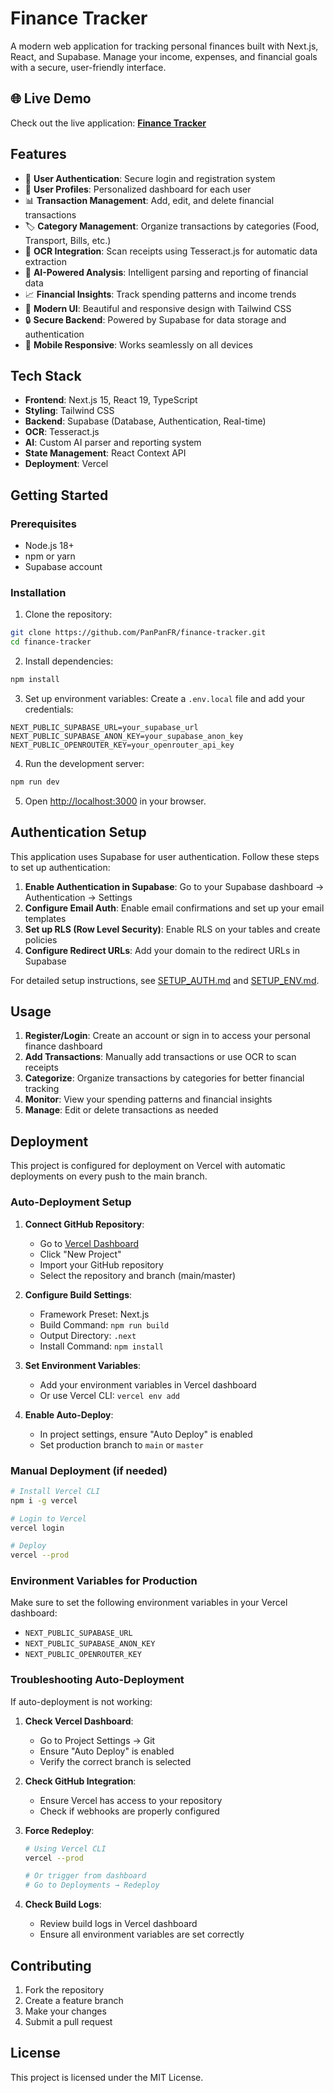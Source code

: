 # Finance Tracker

A modern web application for tracking personal finances built with Next.js, React, and Supabase. Manage your income, expenses, and financial goals with a secure, user-friendly interface.

## 🌐 Live Demo

Check out the live application: **[Finance Tracker](https://finance-tracker-mu-five-89.vercel.app/)**

## Features

- 🔐 **User Authentication**: Secure login and registration system
- 👤 **User Profiles**: Personalized dashboard for each user
- 📊 **Transaction Management**: Add, edit, and delete financial transactions
- 🏷️ **Category Management**: Organize transactions by categories (Food, Transport, Bills, etc.)
- 📱 **OCR Integration**: Scan receipts using Tesseract.js for automatic data extraction
- 🤖 **AI-Powered Analysis**: Intelligent parsing and reporting of financial data
- 📈 **Financial Insights**: Track spending patterns and income trends
- 🎨 **Modern UI**: Beautiful and responsive design with Tailwind CSS
- 🔒 **Secure Backend**: Powered by Supabase for data storage and authentication
- 📱 **Mobile Responsive**: Works seamlessly on all devices

## Tech Stack

- **Frontend**: Next.js 15, React 19, TypeScript
- **Styling**: Tailwind CSS
- **Backend**: Supabase (Database, Authentication, Real-time)
- **OCR**: Tesseract.js
- **AI**: Custom AI parser and reporting system
- **State Management**: React Context API
- **Deployment**: Vercel

## Getting Started

### Prerequisites

- Node.js 18+ 
- npm or yarn
- Supabase account

### Installation

1. Clone the repository:
```bash
git clone https://github.com/PanPanFR/finance-tracker.git
cd finance-tracker
```

2. Install dependencies:
```bash
npm install
```

3. Set up environment variables:
Create a `.env.local` file and add your credentials:
```env
NEXT_PUBLIC_SUPABASE_URL=your_supabase_url
NEXT_PUBLIC_SUPABASE_ANON_KEY=your_supabase_anon_key
NEXT_PUBLIC_OPENROUTER_KEY=your_openrouter_api_key
```

4. Run the development server:
```bash
npm run dev
```

5. Open [http://localhost:3000](http://localhost:3000) in your browser.

## Authentication Setup

This application uses Supabase for user authentication. Follow these steps to set up authentication:

1. **Enable Authentication in Supabase**: Go to your Supabase dashboard → Authentication → Settings
2. **Configure Email Auth**: Enable email confirmations and set up your email templates
3. **Set up RLS (Row Level Security)**: Enable RLS on your tables and create policies
4. **Configure Redirect URLs**: Add your domain to the redirect URLs in Supabase

For detailed setup instructions, see [SETUP_AUTH.md](./SETUP_AUTH.md) and [SETUP_ENV.md](./SETUP_ENV.md).

## Usage

1. **Register/Login**: Create an account or sign in to access your personal finance dashboard
2. **Add Transactions**: Manually add transactions or use OCR to scan receipts
3. **Categorize**: Organize transactions by categories for better financial tracking
4. **Monitor**: View your spending patterns and financial insights
5. **Manage**: Edit or delete transactions as needed

## Deployment

This project is configured for deployment on Vercel with automatic deployments on every push to the main branch.

### Auto-Deployment Setup

1. **Connect GitHub Repository**:
   - Go to [Vercel Dashboard](https://vercel.com/dashboard)
   - Click "New Project"
   - Import your GitHub repository
   - Select the repository and branch (main/master)

2. **Configure Build Settings**:
   - Framework Preset: Next.js
   - Build Command: `npm run build`
   - Output Directory: `.next`
   - Install Command: `npm install`

3. **Set Environment Variables**:
   - Add your environment variables in Vercel dashboard
   - Or use Vercel CLI: `vercel env add`

4. **Enable Auto-Deploy**:
   - In project settings, ensure "Auto Deploy" is enabled
   - Set production branch to `main` or `master`

### Manual Deployment (if needed)

```bash
# Install Vercel CLI
npm i -g vercel

# Login to Vercel
vercel login

# Deploy
vercel --prod
```

### Environment Variables for Production

Make sure to set the following environment variables in your Vercel dashboard:
- `NEXT_PUBLIC_SUPABASE_URL`
- `NEXT_PUBLIC_SUPABASE_ANON_KEY`
- `NEXT_PUBLIC_OPENROUTER_KEY`

### Troubleshooting Auto-Deployment

If auto-deployment is not working:

1. **Check Vercel Dashboard**:
   - Go to Project Settings → Git
   - Ensure "Auto Deploy" is enabled
   - Verify the correct branch is selected

2. **Check GitHub Integration**:
   - Ensure Vercel has access to your repository
   - Check if webhooks are properly configured

3. **Force Redeploy**:
   ```bash
   # Using Vercel CLI
   vercel --prod
   
   # Or trigger from dashboard
   # Go to Deployments → Redeploy
   ```

4. **Check Build Logs**:
   - Review build logs in Vercel dashboard
   - Ensure all environment variables are set correctly

## Contributing

1. Fork the repository
2. Create a feature branch
3. Make your changes
4. Submit a pull request

## License

This project is licensed under the MIT License.
